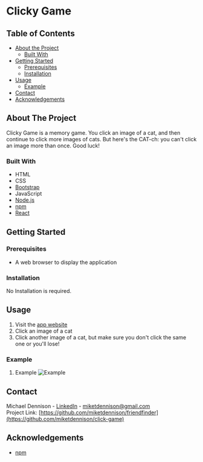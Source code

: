 # Clicky Game
## Table of Contents

* [About the Project](#about-the-project)
  * [Built With](#built-with)
* [Getting Started](#getting-started)
  * [Prerequisites](#prerequisites)
  * [Installation](#installation)
* [Usage](#usage)
  * [Example](#example)
* [Contact](#contact)
* [Acknowledgements](#acknowledgements)

## About The Project
Clicky Game is a memory game. You click an image of a cat, and then continue to click more images of cats. But here's the CAT-ch: you can't click an image more than once. Good luck!

### Built With
* HTML
* CSS
* [Bootstrap](https://getbootstrap.com/)
* JavaScript
* [Node.js](https://nodejs.org/en/)
* [npm](https://www.npmjs.com/)
* [React](https://www.reactjs.org/)


## Getting Started

### Prerequisites
* A web browser to display the application


### Installation  
No Installation is required.


## Usage
1. Visit  the [app website](https://click-clack-cluck.herokuapp.com/)
2. Click an image of a cat
3. Click another image of a cat, but make sure you don't click the same one or you'll lose!


### Example
1. Example
![Example][example]


## Contact
Michael Dennison - [LinkedIn](https://linkedin.com/in/michaeltdennison) - miketdennison@gmail.com  
Project Link: [https://github.com/miketdennison/friendfinder](https://github.com/miketdennison/click-game)


## Acknowledgements
* [npm](https://www.npmjs.com/)

<!-- IMAGES -->
[example]: ./screenshots/clickygame.gif
